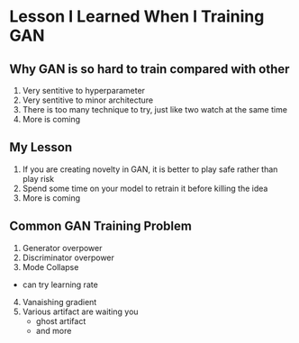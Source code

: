 # Lesson I Learned When I Training GAN

## Why GAN is so hard to train compared with other
1. Very sentitive to hyperparameter
2. Very sentitive to minor architecture
3. There is too many technique to try, just like two watch at the same time
3. More is coming

## My Lesson
1. If you are creating novelty in GAN, it is better to play safe rather than play risk
2. Spend some time on your model to retrain it before killing the idea
3. More is coming

## Common GAN Training Problem
1. Generator overpower
2. Discriminator overpower
3. Mode Collapse
 - can try learning rate
4. Vanaishing gradient
5. Various artifact are waiting you
    - ghost artifact
    - and more